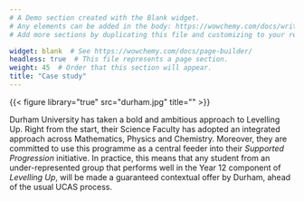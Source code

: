 ```yaml
---
# A Demo section created with the Blank widget.
# Any elements can be added in the body: https://wowchemy.com/docs/writing-markdown-latex/
# Add more sections by duplicating this file and customizing to your requirements.

widget: blank  # See https://wowchemy.com/docs/page-builder/
headless: true  # This file represents a page section.
weight: 45  # Order that this section will appear.
title: "Case study"
---
```


{{< figure library="true" src="durham.jpg" title="" >}}


Durham University has taken a bold and ambitious approach to Levelling Up. Right from the start, their Science Faculty has adopted an integrated approach across Mathematics, Physics and Chemistry. Moreover, they are committed to use this programme as a central feeder into their _Supported Progression_ initiative. In practice, this means that any student from an under-represented group that performs well in the Year 12 component of _Levelling Up_, will be made a guaranteed contextual offer by Durham, ahead of the usual UCAS process. 

